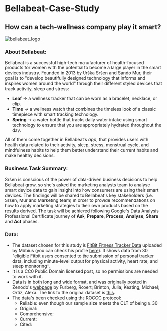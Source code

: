 # Bellabeat-Case-Study
## How can a tech-wellness company play it smart?

![bellabeat_logo](https://encrypted-tbn0.gstatic.com/images?q=tbn:ANd9GcTdw-ISja4k09NZu5Mn19WPYIis_oMk0G2suQ&s)

### About Bellabeat:
Bellabeat is a successful high-tech manufacturer of health-focused products for women with the potential to become a large player in the smart devices industry. Founded in 2013 by Urška Sršen and Sando Mur, their goal is to "develop beautifully designed technology that informs and inspires women around the world" through their different styled devices that track activity, sleep and stress:

- **Leaf** -> a wellness tracker that can be worn as a bracelet, necklace, or clip.
- **Time** -> a wellness watch that combines the timeless look of a classic timepiece with smart tracking technology.
- **Spring** -> a water bottle that tracks daily water intake using smart technology to ensure that you are appropriately hydrated throughout the day.

All of them come together in Bellabeat's *app*, that provides users with health data related to their activity, sleep, stress, menstrual cycle, and mindfulness habits to help them better understand their current habits and make healthy decisions.

### Business Task Summary:

Sršen is conscious of the power of data-driven business decisions to help Bellabeat grow, so she's asked the marketing analysts team to analyse smart device data to gain insight into how consumers are using their smart devices. The findings will be shared to Bellabeat's key stakeholders (i.e. Sršen, Mur and Marketing team) in order to provide recommendations on how to apply marketing strategies to their own products based on the results derived.
The task will be achieved following Google's Data Analysis Professional Certificate journey of **Ask**, **Prepare**, **Process**, **Analyse**, **Share** and **Act** phases.

### Data:

- The dataset chosen for this study is [FitBit Fitness Tracker Data](https://www.kaggle.com/datasets/arashnic/fitbit/data) uploaded by Möbius (you can check his profile [here](https://www.kaggle.com/arashnic)). It shows data from 30 "eligible Fitbit users consented to the submission of personal tracker data, including minute-level output for physical activity, heart rate, and sleep monitoring".
- It is a CC0 Public Domain licensed post, so no permissions are needed to work with it.
- Data is in both long and wide format, and was originally posted in Zenodo's [webpage](https://zenodo.org/) by Furberg, Robert; Brinton, Julia; Keating, Michael; Ortiz, Alexa. The link to the original dataset is [this](https://zenodo.org/record/53894#.YMoUpnVKiP9).
- The data's been checked using the ROCCC protocol:
  - Reliable: even though our sample size meets the CLT of being ≥ 30
  - Original:
  - Comprehensive:
  - Current:
  - Cited: 

